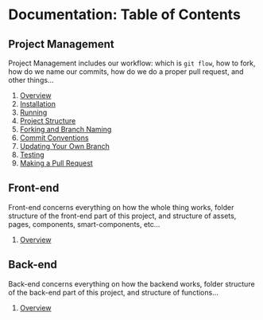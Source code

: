 # Documentation: Table of Contents

## Project Management

Project Management includes our workflow: which is `git flow`, how to fork, how do we name our commits, how do we do a proper pull request, and other things...

1. [Overview](project-management/README.md)
2. [Installation](project-management/Installation.md)
3. [Running](project-management/Running.md)
4. [Project Structure](project-management/Project-Structure.md)
5. [Forking and Branch Naming](project-management/Forking-and-Branching.md)
6. [Commit Conventions](project-management/Commit.md)
7. [Updating Your Own Branch](project-management/Update-from-Develop.md)
8. [Testing](project-management/Testing.md)
9. [Making a Pull Request](project-management/Pull-Request.md)

## Front-end

Front-end concerns everything on how the whole thing works, folder structure of the front-end part of this project, and structure of assets, pages, components, smart-components, etc...

1. [Overview](front-end/README.md)

## Back-end

Back-end concerns everything on how the backend works, folder structure of the back-end part of this project, and structure of functions...

1. [Overview](back-end/README.md)

